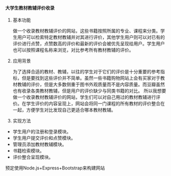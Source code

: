 #### 大学生教材教辅评价收录



1. 基本功能

   做一个收录教材教辅评价的网站，这些书籍按照所属的专业、课程来分类。学生用户可以检索特定教材教辅并对其进行评价，其他学生用户则可以对已有的评价进行点赞，点赞数高的评价和最新的评价会被优先呈现给用户。学生用户也可以按照课程名称来浏览，对比参考所有教材教辅的评价。



2. 应用背景

   为了选择合适的教材、教辅，以往的学生对于它们的评价是十分重要的参考指标，但是要找到这些评价并不简单。虽然一些书籍购物网站上会有买家对于教材教辅的评价，但是大多数侧重于图书外观质量而不是内容质量。而豆瓣虽然也有收录各类教材教辅，但是用户的评价缺少与同类书籍的对比。
   所以我想要做一个收录教材教辅评价的网站，学生们可以对自己用过的教材教辅进行评价。在学生评价的内容呈现上，网站会将同一门课程的所有教材的评价整合在一起，方便学生对比发现自己更适合哪本教材教辅。



3. 实现方法
  - 学生用户的注册和登录模块。
  - 学生用户提交评价和点赞模块。
  - 管理员添加教材教辅模块。
  - 书籍检索模块。
  - 评价整合呈现模块。

  预定使用Node.js+Express+Bootstrap来构建网站
